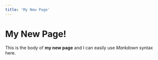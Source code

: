 ```yaml
---
title: 'My New Page'
---
```


# My New Page!

This is the body of **my new page** and I can easily use _Markdown_ syntax here.